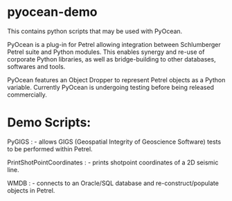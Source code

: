# pyocean-demo
This contains python scripts that may be used with PyOcean.

PyOcean is a plug-in for Petrel allowing integration between Schlumberger Petrel suite and Python modules.
This enables synergy and re-use of corporate Python libraries, as well as bridge-building to other databases, softwares and tools.

PyOcean features an Object Dropper to represent Petrel objects as a Python variable. Currently PyOcean is undergoing testing before being released commercially.

Demo Scripts:
=============
PyGIGS                    : - allows GIGS (Geospatial Integrity of Geoscience Software) tests to be performed within Petrel.

PrintShotPointCoordinates : - prints shotpoint coordinates of a 2D seismic line.

WMDB                      : - connects to an Oracle/SQL database and re-construct/populate objects in Petrel.
